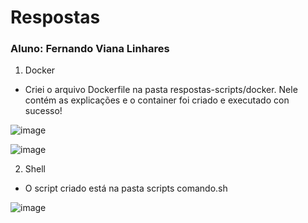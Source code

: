# Respostas

### Aluno: Fernando Viana Linhares

1. Docker
- Criei o arquivo Dockerfile na pasta respostas-scripts/docker. Nele contém as explicações e o container foi criado e executado con sucesso!

![image](https://user-images.githubusercontent.com/15971419/119710472-ca819980-be34-11eb-8e93-c7db3e2432cf.png)

![image](https://user-images.githubusercontent.com/15971419/119710411-b50c6f80-be34-11eb-8e5b-233341140dd6.png)

2. Shell
- O script criado está na pasta scripts comando.sh

![image](https://user-images.githubusercontent.com/15971419/119714838-b2f8df80-be39-11eb-91d2-5f5fc162c030.png)